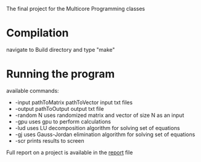 The final project for the Multicore Programming classes

# Compilation
navigate to Build directory and type "make"

# Running the program 

available commands:
* -input pathToMatrix pathToVector input txt files
* -output pathToOutput output txt file
* -random N uses randomized matrix and vector of size N as an input
* -gpu uses gpu to perform calculations
* -lud uses LU decomposition algorithm for solving set of equations
* -gj uses Gauss-Jordan elimination algorithm for solving set of equations
* -scr prints results to screen

Full report on a project is available in the [report](report.pdf) file
